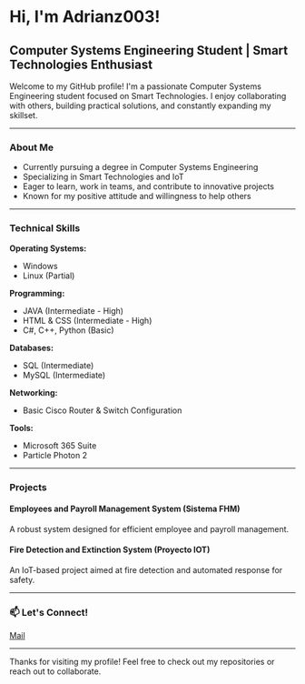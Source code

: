 # Hi, I'm Adrianz003!

## Computer Systems Engineering Student | Smart Technologies Enthusiast

Welcome to my GitHub profile! I'm a passionate Computer Systems Engineering student focused on Smart Technologies. I enjoy collaborating with others, building practical solutions, and constantly expanding my skillset.

---

### About Me
- Currently pursuing a degree in Computer Systems Engineering
- Specializing in Smart Technologies and IoT
- Eager to learn, work in teams, and contribute to innovative projects
- Known for my positive attitude and willingness to help others

---

###  Technical Skills
**Operating Systems:**  
- Windows  
- Linux (Partial)

**Programming:**  
- JAVA (Intermediate - High)  
- HTML & CSS (Intermediate - High)  
- C#, C++, Python (Basic)

**Databases:**  
- SQL (Intermediate)  
- MySQL (Intermediate)

**Networking:**  
- Basic Cisco Router & Switch Configuration

**Tools:**  
- Microsoft 365 Suite  
- Particle Photon 2

---

### Projects

#### Employees and Payroll Management System (Sistema FHM)
A robust system designed for efficient employee and payroll management.

#### Fire Detection and Extinction System (Proyecto IOT)
An IoT-based project aimed at fire detection and automated response for safety.

---

### 📫 Let's Connect!

<!-- Add your social links here if you'd like, for example: -->
<!-- - [LinkedIn](https://www.linkedin.com/in/yourprofile) -->
<!-- - [Twitter](https://twitter.com/yourhandle) -->
 [Mail](zavalaruvaladrian@gmail.com) 

---

Thanks for visiting my profile! Feel free to check out my repositories or reach out to collaborate.
